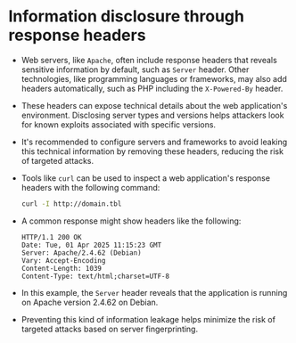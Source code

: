 # Information disclosure through response headers

* Web servers, like `Apache`, often include response headers that reveals sensitive information by default, such as `Server` header. Other technologies, like programming languages or frameworks, may also add headers automatically, such as PHP including the `X-Powered-By` header.
* These headers can expose technical details about the web application's environment. Disclosing server types and versions helps attackers look for known exploits associated with specific versions.
* It's recommended to configure servers and frameworks to avoid leaking this technical information by removing these headers, reducing the risk of targeted attacks.
* Tools like `curl` can be used to inspect a web application's response headers with the following command:

  ```bash
  curl -I http://domain.tbl
  ```

* A common response might show headers like the following:

  ```http
  HTTP/1.1 200 OK
  Date: Tue, 01 Apr 2025 11:15:23 GMT
  Server: Apache/2.4.62 (Debian)
  Vary: Accept-Encoding
  Content-Length: 1039
  Content-Type: text/html;charset=UTF-8
  ```

* In this example, the `Server` header reveals that the application is running on Apache version 2.4.62 on Debian.
* Preventing this kind of information leakage helps minimize the risk of targeted attacks based on server fingerprinting.
